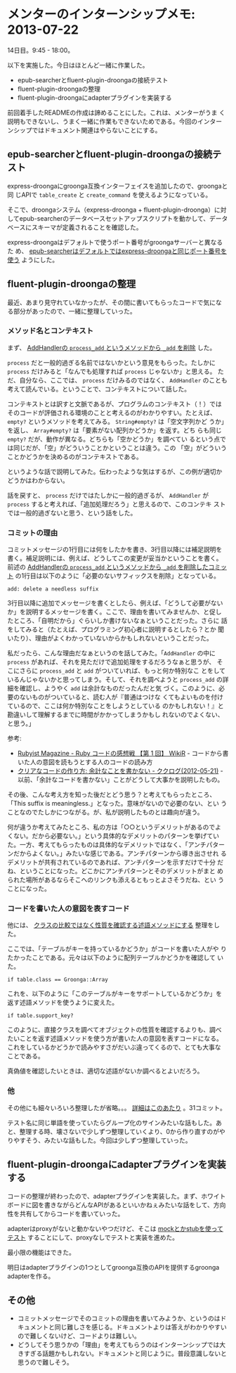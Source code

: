 # メンターのインターンシップメモ: 2013-07-22

14日目。9:45 - 18:00。

以下を実施した。今日はほとんど一緒に作業した。

- epub-searcherとfluent-plugin-droongaの接続テスト
- fluent-plugin-droongaの整理
- fluent-plugin-droongaにadapterプラグインを実装する

前回着手したREADMEの作成は諦めることにした。これは、メンターがうま
く説明もできないし、うまく一緒に作業もできないためである。今回のインター
ンシップではドキュメント関連はやらないことにする。

## epub-searcherとfluent-plugin-droongaの接続テスト

express-droongaにgroonga互換インターフェイスを追加したので、groongaと同
じAPIで `table_create` と `create_command` を使えるようになっている。

そこで、droongaシステム（express-droonga + fluent-plugin-droonga）に対
してepub-searcherのデータベースセットアップスクリプトを動かして、データ
ベースにスキーマが定義されることを確認した。

express-droongaはデフォルトで使うポート番号がgroongaサーバーと異なるた
め、
[epub-searcherはデフォルトではexpress-droongaと同じポート番号を使う](https://github.com/ranguba/epub-searcher/commit/19e094022fe2f2d53f81d5a6c67f1089c754fa44)
ようにした。

## fluent-plugin-droongaの整理

最近、あまり見守れていなかったが、その間に書いてもらったコードで気にな
る部分があったので、一緒に整理していった。

### メソッド名とコンテキスト

まず、
[AddHandlerの `process_add` というメソッドから `_add` を削除](https://github.com/groonga/fluent-plugin-droonga/commit/aaa7cd14affe646b205d10168275aa37b72f0697)
した。

`process` だと一般的過ぎる名前ではないかという意見をもらった。たしかに
`process` だけみると「なんでも処理すれば `process` じゃないか」と思える。
ただ、自分なら、ここでは、 `process` だけみるのではなく、 `AddHandler`
のことも考えて読んでいる。ということで、コンテキストについて話した。

コンテキストとは訳すと文脈であるが、プログラムのコンテキスト（！）では
そのコードが評価される環境のことと考えるのがわかりやすい。たとえば、
`empty?` というメソッドを考えてみる。 `String#empty?` は「空文字列かど
うか」を返し、 `Array#empty?` は「要素がない配列かどうか」を返す。どち
らも同じ `empty?` だが、動作が異なる。どちらも「空かどうか」を調べてい
るという点では同じだが、「空」がどういうことかということは違う。この
「空」がどういうことかどうかを決めるのがコンテキストである。

というような話で説明してみた。伝わったような気はするが、この例が適切か
どうかはわからない。

話を戻すと、 `process` だけではたしかに一般的過ぎるが、 `AddHandler` が
`process` すると考えれば、「追加処理だろう」と思えるので、このコンテキ
ストでは一般的過ぎないと思う、という話をした。

### コミットの理由

コミットメッセージの1行目には何をしたかを書き、3行目以降には補足説明を
書く。補足説明には、例えば、どうしてこの変更が妥当かということを書く。
前述の
[AddHandlerの `process_add` というメソッドから `_add` を削除したコミット](https://github.com/groonga/fluent-plugin-droonga/commit/aaa7cd14affe646b205d10168275aa37b72f0697)
の1行目は以下のように「必要のないサフィックスを削除」となっている。

    add: delete a needless suffix

3行目以降に追加でメッセージを書くとしたら、例えば、「どうして必要がない
か」を説明するメッセージを書く。ここで、理由を書いてみませんか、と促し
たところ、「自明だから」ぐらいしか書けないなぁということだった。さらに
話をしてみると（たとえば、プログラミング初心者に説明するとしたら？とか
聞いたり）、理由がよくわかっていないからかもしれないということだった。

私だったら、こんな理由だなぁというのを話してみた。「`AddHandler` の中に
`process` があれば、それを見ただけで追加処理をするだろうなぁと思うが、
そこにさらに `process_add` と `add` がついていれば、もっと何か特別なこ
とをしているんじゃないかと思ってしまう。そして、それを調べようと
`process_add` の詳細を確認し、ようやく `add` は余計なものだったんだと気
づく。このように、必要のないものがついていると、読む人が『普通はつけな
くてもよいものを付けているので、ここは何か特別なことをしようとしている
のかもしれない！』と勘違いして理解するまでに時間がかかってしまうかもし
れないのでよくない、と思う。」

参考:
- [Rubyist Magazine - Ruby コードの感想戦 【第 1 回】 WikiR](http://magazine.rubyist.net/?0040-CodePostMortem) - コードから書いた人の意図を読もうとする人のコードの読み方
- [クリアなコードの作り方: 余計なことを書かない - ククログ(2012-05-21)](http://www.clear-code.com/blog/2012/5/21.html) - 以前、「余計なコードを書かない」ことがどうして大事かを説明したもの。

その後、こんな考え方を知った後だとどう思う？と考えてもらったところ、
「This suffix is meaningless.」となった。意味がないので必要のない、とい
うことなのでたしかにつながる。が、私が説明したものとは趣向が違う。

何が違うか考えてみたところ、私の方は「○○というデメリットがあるのでよ
くない。だから必要ない。」という具体的なデメリットのパターンを挙げてい
た。一方、考えてもらったものは具体的なデメリットではなく、「アンチパター
ンだからよくない。」みたいな感じである。アンチパターンから導き出させれ
るデメリットが共有されているのであれば、アンチパターンを示すだけで十分
だね、ということになった。どこかにアンチパターンとそのデメリットがまと
められた場所があるならそこへのリンクも添えるともっとよさそうだね、とい
うことになった。

### コードを書いた人の意図を表すコード

他には、
[クラスの比較ではなく性質を確認する述語メソッドにする](https://github.com/groonga/fluent-plugin-droonga/commit/dbcba8e60a1799d82982011332f95147f8bfad64)
整理をした。

ここでは、「テーブルがキーを持っているかどうか」がコードを書いた人がや
りたかったことである。元々は以下のように配列テーブルかどうかを確認して
いた。

    if table.class == Groonga::Array

これを、以下のように「このテーブルがキーをサポートしているかどうか」を
返す述語メソッドを使うように変えた。

    if table.support_key?

このように、直接クラスを調べてオブジェクトの性質を確認するよりも、調べ
たいことを返す述語メソッドを使う方が書いた人の意図を表すコードになる。
これをしているかどうかで読みやすさがだいぶ違ってくるので、とても大事な
ことである。

真偽値を確認したいときは、適切な述語がないか調べるとよいだろう。

### 他

その他にも細々いろいろ整理したが省略。。。
[詳細はこのあたり](https://github.com/groonga/fluent-plugin-droonga/compare/56654ad8deca6be11074df9fb0198fd79b067a9f...8e1460a4ce36b93fb750b4268cf77758bf1ec184)
。31コミット。

テスト名に同じ単語を使っていたらグループ化のサインみたいな話もした。あ
と、整理する時、壊さないで少しずつ整理していくより、0から作り直すのがや
りやすそう、みたいな話もした。今回は少しずつ整理していった。

## fluent-plugin-droongaにadapterプラグインを実装する

コードの整理が終わったので、adapterプラグインを実装した。まず、ホワイト
ボードに図を書きながらどんなAPIがあるといいかねぇみたいな話をして、方向
性を共有してからコードを書いていった。

adapterはproxyがないと動かないやつだけど、そこは
[mockとかstubを使ってテスト](https://github.com/groonga/fluent-plugin-droonga/commit/2a6f49d0d24d88fb17ce089f34422d4d6d51d667)
することにして、proxyなしでテストと実装を進めた。

最小限の機能はできた。

明日はadapterプラグインの1つとしてgroonga互換のAPIを提供するgroonga
adapterを作る。

## その他

- コミットメッセージでそのコミットの理由を書いてみようか、というのはドキュメントと同じ難しさを感じる。ドキュメントよりは答えがわかりやすいので難しくないけど、コードよりは難しい。
- どうしてそう思うかの「理由」を考えてもらうのはインターンシップでは大きすぎる話題かもしれない。ドキュメントと同じように。普段意識しないと思うので難しそう。

